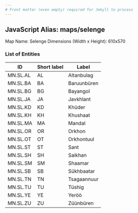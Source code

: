 ```yaml
---
# Front matter (even empty) required for Jekyll to process
---
```


## JavaScript Alias: maps/selenge

Map Name: Selenge
Dimensions (Width x Height): 610x570





### List of Entities

ID | Short label | Label
---|---|---|
MN.SL.AL | AL | Altanbulag
MN.SL.BA | BA | Baruunbüren
MN.SL.BG | BG | Bayangol
MN.SL.JA | JA | Javkhlant		
MN.SL.KD | KD | Khüder
MN.SL.KH | KH | Khushaat
MN.SL.MA | MA | Mandal
MN.SL.OR | OR | Orkhon		
MN.SL.OT | OT | Orkhontuul
MN.SL.ST | ST | Sant
MN.SL.SH | SH | Saikhan
MN.SL.SM | SM | Shaamar		
MN.SL.SB | SB | Sükhbaatar
MN.SL.TN | TN | Tsagaannuur
MN.SL.TU | TU | Tüshig
MN.SL.YE | YE | Yeröö		
MN.SL.ZU | ZU | Züünbüren